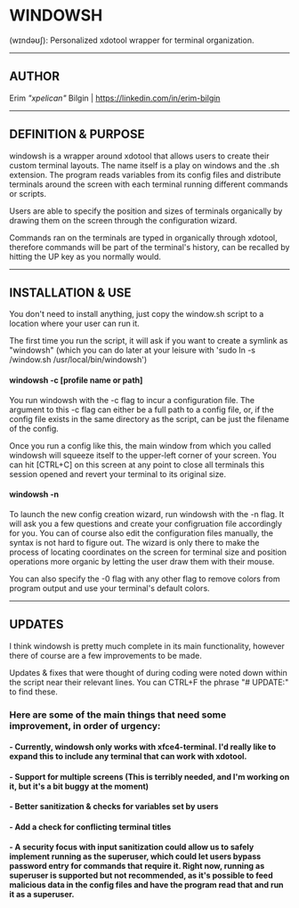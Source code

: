 # **WINDOWSH**
 (wɪndəʊʃ): Personalized xdotool wrapper for terminal organization.

--------------------------------------------------------------------------------------------

## AUTHOR
Erim _"xpelican"_ Bilgin | https://linkedin.com/in/erim-bilgin

--------------------------------------------------------------------------------------------

## DEFINITION & PURPOSE
windowsh is a wrapper around xdotool that allows users to create their custom terminal layouts. The name itself is a play on windows and the .sh extension.
The program reads variables from its config files and distribute terminals around the screen with each terminal running different commands or scripts.

Users are able to specify the position and sizes of terminals organically by drawing them on the screen through the configuration wizard.

Commands ran on the terminals are typed in organically through xdotool, therefore commands will be part of the terminal's history, can be recalled by hitting the UP key as you normally would.

--------------------------------------------------------------------------------------------

## INSTALLATION & USE
You don't need to install anything, just copy the window.sh script to a location where your user can run it.

The first time you run the script, it will ask if you want to create a symlink as "windowsh" (which you can do later at your leisure with 'sudo ln -s <PATH TO SCRIPT>/window.sh /usr/local/bin/windowsh')

#### windowsh -c [profile name or path]
You run windowsh with the -c flag to incur a configuration file. The argument to this -c flag can either be a full path to a config file, or, if the config file exists in the same directory as the script, can be just the filename of the config.

Once you run a config like this, the main window from which you called windowsh will squeeze itself to the upper-left corner of your screen. You can hit [CTRL+C] on this screen at any point to close all terminals this session opened and revert your terminal to its original size.

#### windowsh -n
To launch the new config creation wizard, run windowsh with the -n flag. It will ask you a few questions and create your configruation file accordingly for you. You can of course also edit the configuration files manually, the syntax is not hard to figure out. The wizard is only there to make the process of locating coordinates on the screen for terminal size and position operations more organic by letting the user draw them with their mouse.

You can also specify the -0 flag with any other flag to remove colors from program output and use your terminal's default colors.

--------------------------------------------------------------------------------------------

## UPDATES
I think windowsh is pretty much complete in its main functionality, however there of course are a few improvements to be made.

Updates & fixes that were thought of during coding were noted down within the script near their relevant lines. You can CTRL+F the phrase "# UPDATE:" to find these.

### Here are some of the main things that need some improvement, in order of urgency:
#### - Currently, windowsh only works with xfce4-terminal. I'd really like to expand this to include any terminal that can work with xdotool.
#### - Support for multiple screens (This is terribly needed, and I'm working on it, but it's a bit buggy at the moment)
#### - Better sanitization & checks for variables set by users
#### - Add a check for conflicting terminal titles
#### - A security focus with input sanitization could allow us to safely implement running as the superuser, which could let users bypass password entry for commands that require it. Right now, running as superuser is supported but not recommended, as it's possible to feed malicious data in the config files and have the program read that and run it as a superuser.
